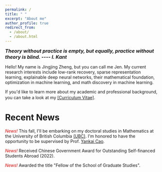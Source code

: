 ```yaml
---
permalink: /
title: " "
excerpt: "About me"
author_profile: true
redirect_from: 
  - /about/
  - /about.html
---
```

*<strong><font size=3>  Theory without practice is empty, but equally, practice without theory is blind.  ---- I. Kant </font></strong>*

Hello! My name is Jingjing Zheng, but you can call me Jen. My current research interests include low-rank recovery, sparse representation learning, explainable deep neural networks, their mathematical foundation, optimization in machine learning, and math discovery in machine learning. 


If you'd like to learn more about my academic and professional background, you can take a look at my [[Curriculum Vitae]](https://github.com/jzheng20/jzheng20.github.io/tree/master/files/CV-JingjingZheng.pdf).　


Recent News
===========================
*<font color=red> News! </font>* This fall, I'll be embarking on my doctoral studies in Mathematics at the University of British Columbia [(UBC)](https://www.ubc.ca/). I'm honored to have the opportunity to be supervised by Prof. [Yankai Cao](https://chbe.ubc.ca/yankai-cao/).

*<font color=red> News! </font>* Received Chinese Government Award for Outstanding Self-financed Students Abroad (2022). 

*<font color=red> News! </font>* Awarded the title "Fellow of the School of Graduate Studies". 





 


 
